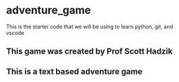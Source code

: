 # adventure_game
This is the starter code that we will be using to learn python, git, and vscode

## This game was created by Prof Scott Hadzik

## This is a text based adventure game
